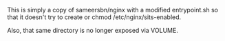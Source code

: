 This is simply a copy of sameersbn/nginx with a
modified entrypoint.sh so that it doesn't try to
create or chmod /etc/nginx/sits-enabled.<br/>

Also, that same directory is no longer exposed via VOLUME.
